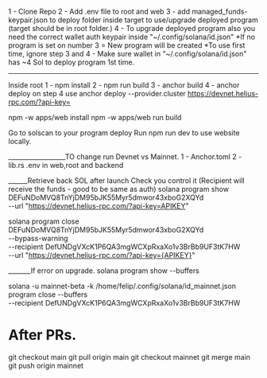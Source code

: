 1 - Clone Repo
2 - Add .env file to root and web
3 - add managed_funds-keypair.json to deploy folder inside target to use/upgrade deployed program (target should be in root folder.)
4 - To upgrade deployed program also you need the correct wallet auth keypair inside "~/.config/solana/id.json"
*If no program is set on number 3 = New program will be created
*To use first time, ignore step 3 and 4 - Make sure wallet in "~/.config/solana/id.json" has ~4 Sol to deploy program 1st time.

________
Inside root 
1 - npm install
2 - npm run build
3 - anchor build
4 - anchor deploy
on step 4 use anchor deploy --provider.cluster https://devnet.helius-rpc.com/?api-key=

npm -w apps/web install
npm -w apps/web run build

Go to solscan to your program deploy
Run npm run dev to use website locally.


__________________TO change run Devnet vs Mainnet.
1 - Anchor.toml
2 - lib.rs
.env in web,root and backend


______Retrieve back SOL after launch
Check you control it (Recipient will receive the funds - good to be same as auth)
solana program show DEFuNDoMVQ8TnYjDM95bJK55Myr5dmwor43xboG2XQYd \
  --url "https://devnet.helius-rpc.com/?api-key=APIKEY"

solana program close DEFuNDoMVQ8TnYjDM95bJK55Myr5dmwor43xboG2XQYd \
  --bypass-warning \
  --recipient DefUNDgVXcK1P6QA3mgWCXpRxaXo1v3BrBb9UF3tK7HW \
  --url "https://devnet.helius-rpc.com/?api-key={APIKEY}"


  _______If error on upgrade.
  solana program show --buffers

solana -u mainnet-beta -k /home/felip/.config/solana/id_mainnet.json \
  program close --buffers \
  --recipient DefUNDgVXcK1P6QA3mgWCXpRxaXo1v3BrBb9UF3tK7HW

# After PRs.
git checkout main
git pull origin main
git checkout mainnet
git merge main
git push origin mainnet
